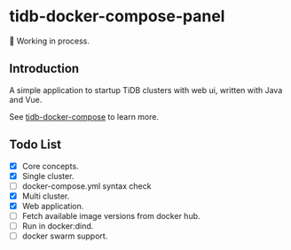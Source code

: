 # tidb-docker-compose-panel

:construction: Working in process.

## Introduction

A simple application to startup TiDB clusters with web ui, written with Java and Vue.

See [tidb-docker-compose](https://github.com/pingcap/tidb-docker-compose) to learn more.

## Todo List

- [x] Core concepts.
- [x] Single cluster.
- [ ] docker-compose.yml syntax check
- [x] Multi cluster.
- [x] Web application.
- [ ] Fetch available image versions from docker hub.
- [ ] Run in docker:dind.
- [ ] docker swarm support.
